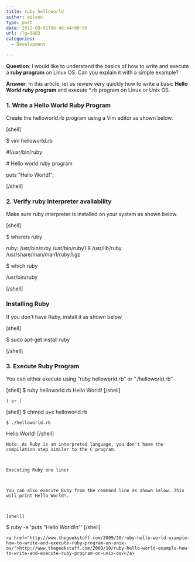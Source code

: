 ```yaml
---
title: ruby helloworld
author: wiloon
type: post
date: 2012-08-01T06:48:44+00:00
url: /?p=3883
categories:
  - Development

---
```

**Question**: I would like to understand the basics of how to write and execute a **ruby program** on Linux OS. Can you explain it with a simple example?

**Answer**: In this article, let us review very quickly how to write a basic **Hello World ruby program** and execute *.rb program on Linux or Unix OS.

### 1. Write a Hello World Ruby Program

Create the helloworld.rb program using a Vim editor as shown below.

[shell]
  
$ vim helloworld.rb

#!/usr/bin/ruby

\# Hello world ruby program

puts "Hello World!";
  
[/shell]

### 2. Verify ruby Interpreter availability

Make sure ruby interpreter is installed on your system as shown below.

[shell]
  
$ whereis ruby
  
ruby: /usr/bin/ruby /usr/bin/ruby1.8 /usr/lib/ruby /usr/share/man/man1/ruby.1.gz

$ which ruby
  
/usr/bin/ruby
  
[/shell]

### Installing Ruby

If you don't have Ruby, install it as shown below.

[shell]
  
$ sudo apt-get install ruby
  
[/shell]

### 

### 3. Execute Ruby Program

You can either execute using “ruby helloworld.rb” or “./helloworld.rb”.

  [shell]
 $ ruby helloworld.rb
 Hello World!
 [/shell] 
  
  
    ( or )
 [shell]
 $ chmod u+x helloworld.rb
  
  
  
    $ ./helloworld.rb
 Hello World!
 [/shell]
  
  
  
    Note: As Ruby is an interpreted language, you don't have the compilation step similar to the C program.
  
  
  
    Executing Ruby one liner
  
  
  
    You can also execute Ruby from the command line as shown below. This will print Hello World!.
  
  
  
    [shell]
 $ ruby -e 'puts "Hello World!n"'
 [/shell]
  
  
  
    <a href="http://www.thegeekstuff.com/2009/10/ruby-hello-world-example-how-to-write-and-execute-ruby-program-on-unix-os/">http://www.thegeekstuff.com/2009/10/ruby-hello-world-example-how-to-write-and-execute-ruby-program-on-unix-os/</a>
  
